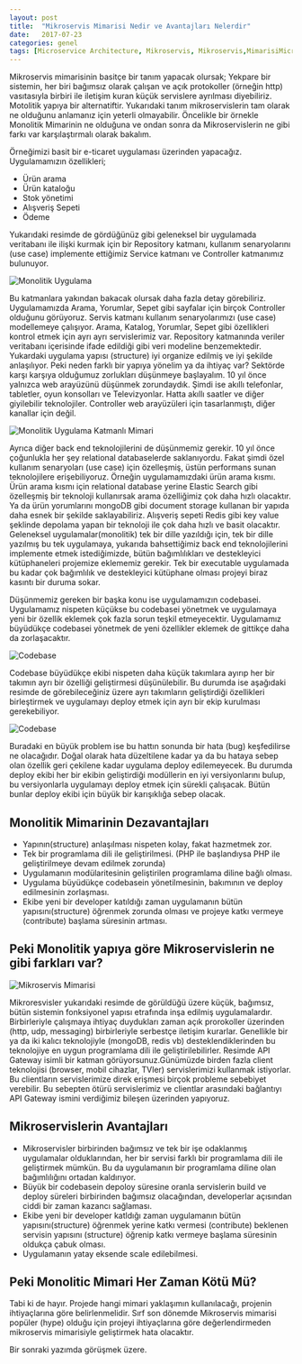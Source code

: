```yaml
---
layout: post
title:  "Mikroservis Mimarisi Nedir ve Avantajları Nelerdir"
date:   2017-07-23
categories: genel
tags: [Microservice Architecture, Mikroservis, Mikroservis,MimarisiMicroservices]
---
```

Mikroservis mimarisinin basitçe bir tanım yapacak olursak; Yekpare bir sistemin, her biri bağımsız olarak çalışan ve açık protokoller (örneğin http) vasıtasıyla birbiri ile iletişim kuran küçük servislere ayrılması diyebiliriz. Motolitik yapıya bir alternatiftir.
Yukarıdaki tanım mikroservislerin tam olarak ne olduğunu anlamanız için yeterli olmayabilir. Öncelikle bir örnekle Monolitik Mimarinin ne olduğuna ve ondan sonra da Mikroservislerin ne gibi farkı var karşılaştırmalı olarak bakalım.

Örneğimizi basit bir e-ticaret uygulaması üzerinden yapacağız. Uygulamamızın özellikleri;

- Ürün arama
- Ürün kataloğu
- Stok yönetimi
- Alışveriş Sepeti
- Ödeme

Yukarıdaki resimde de gördüğünüz gibi geleneksel bir uygulamada veritabanı ile ilişki kurmak için bir Repository katmanı, kullanım senaryolarını (use case) implemente ettiğimiz Service katmanı ve Controller katmanımız bulunuyor.

![Monolitik Uygulama](/assets/img/monolitik-uygulama.png)

Bu katmanlara yakından bakacak olursak daha fazla detay görebiliriz. Uygulamamızda Arama, Yorumlar, Sepet gibi sayfalar için birçok Controller olduğunu görüyoruz.
Servis katmanı kullanım senaryolarımızı (use case) modellemeye çalışıyor. Arama, Katalog, Yorumlar, Sepet gibi özellikleri kontrol etmek için ayrı ayrı servislerimiz var.
Repository katmanında veriler veritabanı içerisinde ifade edildiği gibi veri modeline benzemektedir.
Yukardaki uygulama yapısı (structure) iyi organize edilmiş ve iyi şekilde anlaşılıyor. Peki neden farklı bir yapıya yönelim ya da ihtiyaç var?
Sektörde karşı karşıya olduğumuz zorlukları düşünmeye başlayalım. 10 yıl önce yalnızca web arayüzünü düşünmek zorundaydık. Şimdi ise akıllı telefonlar, tabletler, oyun konsolları ve Televizyonlar. Hatta akıllı saatler ve diğer giyilebilir teknolojiler. Controller web arayüzüleri için tasarlanmıştı, diğer kanallar için değil.

![Monolitik Uygulama Katmanlı Mimari](/assets/img/monolitik-uygulama2.png)

Ayrıca diğer back end teknolojilerini de düşünmemiz gerekir. 10 yıl önce çoğunlukla her şey relational databaselerde saklanıyordu. Fakat şimdi özel kullanım senaryoları (use case) için özelleşmiş, üstün performans sunan teknolojilere erişebiliyoruz. Örneğin uygulamamızdaki ürün arama kısmı. Ürün arama kısmı için relational database yerine Elastic Search gibi özelleşmiş bir teknoloji kullanırsak arama özelliğimiz çok daha hızlı olacaktır. Ya da ürün yorumlarını mongoDB gibi document storage kullanan bir yapıda daha esnek bir şekilde saklayabiliriz. Alışveriş sepeti Redis gibi key value şeklinde depolama yapan bir teknoloji ile çok daha hızlı ve basit olacaktır.
Geleneksel uygulamalar(monolitik) tek bir dille yazıldığı için, tek bir dille yazılmış bu tek uygulamaya, yukarıda bahsettiğimiz back end teknolojilerini implemente etmek istediğimizde, bütün bağımlılıkları ve destekleyici kütüphaneleri projemize eklememiz gerekir. Tek bir executable uygulamada bu kadar çok bağımlılık ve destekleyici kütüphane olması projeyi biraz kasıntı bir duruma sokar.

Düşünmemiz gereken bir başka konu ise uygulamamızın codebasei. Uygulamamız nispeten küçükse bu codebasei yönetmek ve uygulamaya yeni bir özellik eklemek çok fazla sorun teşkil etmeyecektir. Uygulamamız büyüdükçe codebasei yönetmek de yeni özellikler eklemek de gittikçe daha da zorlaşacaktır.

![Codebase](/assets/img/monolitik-uygulama3.png)

Codebase büyüdükçe ekibi nispeten daha küçük takımlara ayırıp her bir takımın ayrı bir özelliği geliştirmesi düşünülebilir. Bu durumda ise aşağıdaki resimde de görebileceğiniz üzere ayrı takımların geliştirdiği özellikleri birleştirmek ve uygulamayı deploy etmek için ayrı bir ekip kurulması gerekebiliyor.

![Codebase](/assets/img/monolitik-uygulama4.png)

Buradaki en büyük problem ise bu hattın sonunda bir hata (bug) keşfedilirse ne olacağıdır. Doğal olarak hata düzeltilene kadar ya da bu hataya sebep olan özellik geri çekilene kadar uygulama deploy edilemeyecek. Bu durumda deploy ekibi her bir ekibin geliştirdiği modüllerin en iyi versiyonlarını bulup, bu versiyonlarla uygulamayı deploy etmek için sürekli çalışacak. Bütün bunlar deploy ekibi için büyük bir karışıklığa sebep olacak.

## Monolitik Mimarinin Dezavantajları

- Yapının(structure) anlaşılması nispeten kolay, fakat hazmetmek zor.
- Tek bir programlama dili ile geliştirilmesi. (PHP ile başlandıysa PHP ile geliştirilmeye devam edilmek zorunda)
- Uygulamanın modülaritesinin geliştirilen programlama diline bağlı olması.
- Uygulama büyüdükçe codebasein yönetilmesinin, bakımının ve deploy edilmesinin zorlaşması.
- Ekibe yeni bir developer katıldığı zaman uygulamanın bütün yapısını(structure) öğrenmek zorunda olması ve projeye katkı vermeye (contribute) başlama süresinin artması.

## Peki Monolitik yapıya göre Mikroservislerin ne gibi farkları var?

![Mikroservis Mimarisi](/assets/img/mikroservis.png)

Mikroresvisler yukarıdaki resimde de görüldüğü üzere küçük, bağımsız, bütün sistemin fonksiyonel yapısı etrafında inşa edilmiş uygulamalardır. Birbirleriyle çalışmaya ihtiyaç duydukları zaman açık prorokoller üzerinden (http, udp, messaging) birbirleriyle serbestçe iletişim kurarlar. Genellikle bir ya da iki kalıcı teknolojiyle (mongoDB, redis vb) desteklendiklerinden bu teknolojiye en uygun programlama dili ile geliştirilebilirler.
Resimde API Gateway isimli bir katman görüyorsunuz.Günümüzde birden fazla client teknolojisi (browser, mobil cihazlar, TVler) servislerimizi kullanmak istiyorlar. Bu clientların servislerimize direk erişmesi birçok probleme sebebiyet verebilir. Bu sebepten ötürü servislerimiz ve clientlar arasındaki bağlantıyı API Gateway ismini verdiğimiz bileşen üzerinden yapıyoruz.

## Mikroservislerin Avantajları

- Mikroservisler birbirinden bağımsız ve tek bir işe odaklanmış uygulamalar olduklarından, her bir servisi farklı bir programlama dili ile geliştirmek mümkün. Bu da uygulamanın bir programlama diline olan bağımlılığını ortadan kaldırıyor.
- Büyük bir codebasein depoloy süresine oranla servislerin build ve deploy süreleri birbirinden bağımsız olacağından, developerlar açısından ciddi bir zaman kazancı sağlaması.
- Ekibe yeni bir developer katldığı zaman uygulamanın bütün yapısını(structure) öğrenmek yerine katkı vermesi (contribute) beklenen servisin yapısını (structure) öğrenip katkı vermeye başlama süresinin oldukça çabuk olması.
- Uygulamanın yatay eksende scale edilebilmesi.

## Peki Monolitic Mimari Her Zaman Kötü Mü?

Tabi ki de hayır. Projede hangi mimari yaklaşımın kullanılacağı, projenin ihtiyaçlarına göre belirlenmelidir. Sırf son dönemde Mikroservis mimarisi popüler (hype) olduğu için projeyi ihtiyaçlarına göre değerlendirmeden mikroservis mimarisiyle geliştirmek hata olacaktır.

Bir sonraki yazımda görüşmek üzere.